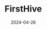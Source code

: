 ---  
layout: startup_page  
title: "FirstHive"  
id: "firsthive.com"  
permalink: "/firsthivefirsthive.com04262024/"  
website: "https://www.firsthive.com/"  
funding_round: ""  
funding_amount: ""  
investors: "Saama, Benhamou Global Ventures (BGV), Amit Singhal, Twin Ventures, Mela Ventures, Amit Midha"  
about: "FirstHive is a leading provider of customer data platform (CDP) solutions that empower brands to create personalized customer experiences and drive meaningful engagement. It aims to provide modern enterprises with a single source of intelligence to understand customer identity and streamline data within their marketing and analytics ecosystems. The platform enhances customer experience (CX) and marketing ROI through seamless cross-tool and cross-channel communication."  
markets: "Customer Data Platform (CDP), Marketing, Analytics, SaaS, Marketing Automation, Loyalty Programs, Data Integration, Enterprise Software"  
hq: "San Jose, California, United States"  
founded_year: "2016"  
linkedin: "https://www.linkedin.com/company/firsthivecdp"  
twitter: "https://twitter.com/firsthive"  
instagram: ""  
facebook: "https://www.facebook.com/FirstHiveCDP"  
crunchbase: "https://www.crunchbase.com/organization/firsthive"  
pitchbook: "https://pitchbook.com/profiles/company/84063-70"  

date_display: "26-Apr-2024"  
date: "2024-04-26"

# SEO Optimization  
meta_title: "FirstHive"  
meta_description: "FirstHive, FirstHive is a leading provider of customer data platform (CDP) solutions that empower brands to create personalized customer experiences and drive me..."  
meta_keywords: "FirstHive, Customer Data Platform (CDP), Marketing, Analytics, SaaS, Marketing Automation, Loyalty Programs, Data Integration, Enterprise Software,  funding"  
canonical_url: "https://startup.projectstartups.com/firsthivefirsthive.com04262024/"  
---